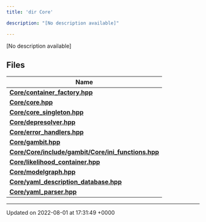 ```yaml
---
title: 'dir Core'

description: "[No description available]"

---
```







[No description available]

## Files

| Name           |
| -------------- |
| **[Core/container_factory.hpp](/documentation/code/gambit_sphinxfiles/container__factory_8hpp/#file-container-factory.hpp)**  |
| **[Core/core.hpp](/documentation/code/gambit_sphinxfiles/core_8hpp/#file-core.hpp)**  |
| **[Core/core_singleton.hpp](/documentation/code/gambit_sphinxfiles/core__singleton_8hpp/#file-core-singleton.hpp)**  |
| **[Core/depresolver.hpp](/documentation/code/gambit_sphinxfiles/depresolver_8hpp/#file-depresolver.hpp)**  |
| **[Core/error_handlers.hpp](/documentation/code/gambit_sphinxfiles/error__handlers_8hpp/#file-error-handlers.hpp)**  |
| **[Core/gambit.hpp](/documentation/code/gambit_sphinxfiles/gambit_8hpp/#file-gambit.hpp)**  |
| **[Core/Core/include/gambit/Core/ini_functions.hpp](/documentation/code/gambit_sphinxfiles/core_2include_2gambit_2core_2ini__functions_8hpp/#file-core/include/gambit/core/ini-functions.hpp)**  |
| **[Core/likelihood_container.hpp](/documentation/code/gambit_sphinxfiles/likelihood__container_8hpp/#file-likelihood-container.hpp)**  |
| **[Core/modelgraph.hpp](/documentation/code/gambit_sphinxfiles/modelgraph_8hpp/#file-modelgraph.hpp)**  |
| **[Core/yaml_description_database.hpp](/documentation/code/gambit_sphinxfiles/yaml__description__database_8hpp/#file-yaml-description-database.hpp)**  |
| **[Core/yaml_parser.hpp](/documentation/code/gambit_sphinxfiles/yaml__parser_8hpp/#file-yaml-parser.hpp)**  |






-------------------------------

Updated on 2022-08-01 at 17:31:49 +0000
